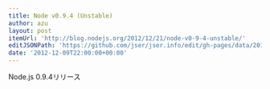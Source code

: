 ```yaml
---
title: Node v0.9.4 (Unstable)
author: azu
layout: post
itemUrl: 'http://blog.nodejs.org/2012/12/21/node-v0-9-4-unstable/'
editJSONPath: 'https://github.com/jser/jser.info/edit/gh-pages/data/2012/12/index.json'
date: '2012-12-09T22:00:00+00:00'
---
```

Node.js 0.9.4リリース
